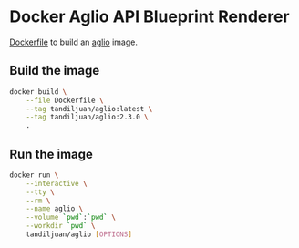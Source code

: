 Docker Aglio API Blueprint Renderer
===================================

[Dockerfile](https://docs.docker.com/engine/reference/builder/) to build an [aglio](https://github.com/danielgtaylor/aglio) image.


Build the image
---------------

```bash
docker build \
    --file Dockerfile \
    --tag tandiljuan/aglio:latest \
    --tag tandiljuan/aglio:2.3.0 \
    .
```


Run the image
-------------

```bash
docker run \
    --interactive \
    --tty \
    --rm \
    --name aglio \
    --volume `pwd`:`pwd` \
    --workdir `pwd` \
    tandiljuan/aglio [OPTIONS]
```
